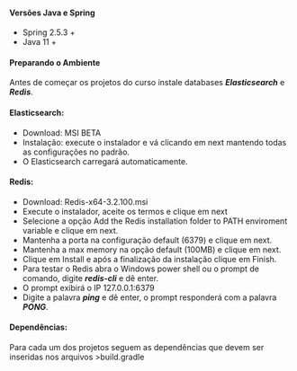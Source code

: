 #### Versões Java e Spring
- Spring 2.5.3 +
- Java 11 +

#### Preparando o Ambiente
Antes de começar os projetos do curso instale databases ***Elasticsearch*** e ***Redis***.

#### Elasticsearch:
- Download: MSI BETA
- Instalação: execute o instalador e vá clicando em next mantendo todas as configurações no padrão.
- O Elasticsearch carregará automaticamente.

#### Redis:
- Download: Redis-x64-3.2.100.msi
- Execute o instalador, aceite os termos e clique em next
- Selecione a opção Add the Redis installation folder to PATH enviroment variable e clique em next.
- Mantenha a porta na configuração default (6379) e clique em next.
- Mantenha a max memory na opção default (100MB) e clique em next.
- Clique em Install e após a finalização da instalação clique em Finish.
- Para testar o Redis abra o Windows power shell ou o prompt de comando, digite ***redis-cli*** e dê enter.
- O prompt exibirá o IP 127.0.0.1:6379
- Digite a palavra ***ping*** e dê enter, o prompt responderá com a palavra ***PONG***.

#### Dependências:
Para cada um dos projetos seguem as dependências que devem ser inseridas nos arquivos >build.gradle
